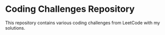# Coding Challenges Repository

This repository contains various coding challenges from LeetCode with my solutions.